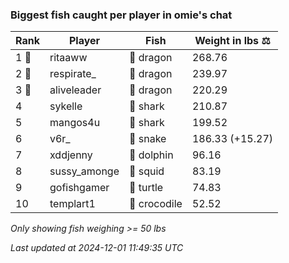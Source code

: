 ### Biggest fish caught per player in omie's chat
| Rank | Player | Fish | Weight in lbs ⚖️ |
|------|--------|-----------|---------|
| 1 🥇  | ritaaww | 🐉 dragon | 268.76 |
| 2 🥈  | respirate_ | 🐉 dragon | 239.97 |
| 3 🥉  | aliveleader | 🐉 dragon | 220.29 |
| 4  | sykelle | 🦈 shark | 210.87 |
| 5  | mangos4u | 🦈 shark | 199.52 |
| 6  | v6r_ | 🐍 snake | 186.33 (+15.27) |
| 7  | xddjenny | 🐬 dolphin | 96.16 |
| 8  | sussy_amonge | 🦑 squid | 83.19 |
| 9  | gofishgamer | 🐢 turtle | 74.83 |
| 10  | templart1 | 🐊 crocodile | 52.52 |

_Only showing fish weighing >= 50 lbs_

_Last updated at 2024-12-01 11:49:35 UTC_